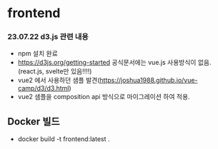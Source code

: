 # frontend

### 23.07.22 d3.js 관련 내용
- npm 설치 완료
- https://d3js.org/getting-started 공식문서에는 vue.js 사용방식이 없음.
  (react.js, svelte만 있음!!!!)
- vue2 에서 사용하던 샘플 발견(https://joshua1988.github.io/vue-camp/d3/d3.html)
- vue2 샘플을 composition api 방식으로 마이그레이션 하여 적용.


## Docker 빌드

- docker build -t frontend:latest .
